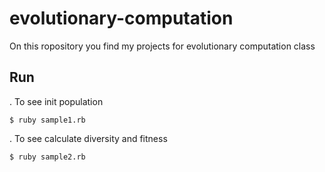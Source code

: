 # evolutionary-computation
On this ropository you find my projects for evolutionary computation class


## Run

. To see init population

```
$ ruby sample1.rb
```

. To see calculate diversity and fitness

```
$ ruby sample2.rb
```